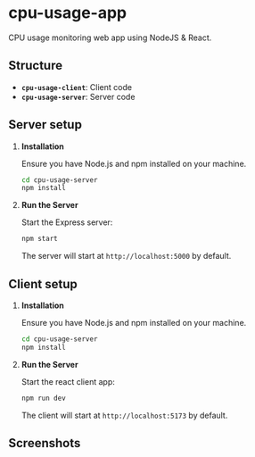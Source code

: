 # cpu-usage-app
CPU usage monitoring web app using NodeJS & React.

## Structure

- **`cpu-usage-client`**: Client code
- **`cpu-usage-server`**: Server code

## Server setup

1. **Installation**

   Ensure you have Node.js and npm installed on your machine.

   ```bash
   cd cpu-usage-server
   npm install
   ```

2. **Run the Server**

   Start the Express server:

   ```bash
   npm start
   ```

   The server will start at `http://localhost:5000` by default.

## Client setup

1. **Installation**

   Ensure you have Node.js and npm installed on your machine.

   ```bash
   cd cpu-usage-server
   npm install
   ```

2. **Run the Server**

   Start the react client app:

   ```bash
   npm run dev
   ```

   The client will start at `http://localhost:5173` by default.

## Screenshots
